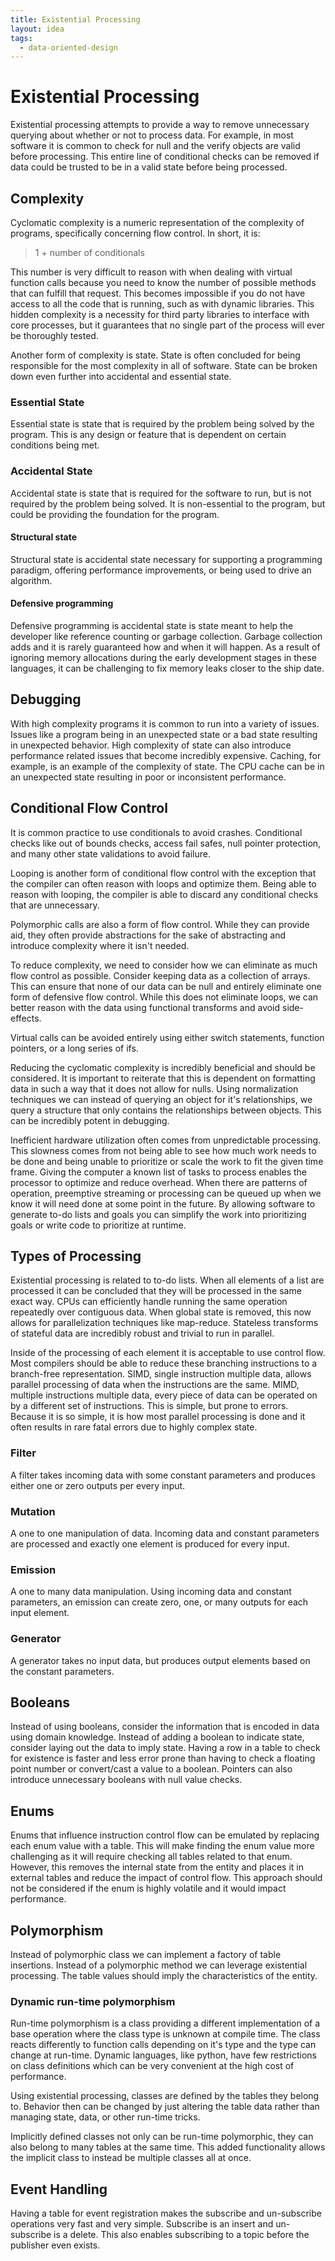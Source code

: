 ```yaml
---
title: Existential Processing
layout: idea
tags:
  - data-oriented-design
---
```


# Existential Processing

Existential processing attempts to provide a way to remove unnecessary querying
about whether or not to process data. For example, in most software it is common
to check for null and the verify objects are valid before processing. This
entire line of conditional checks can be removed if data could be trusted to be
in a valid state before being processed.

## Complexity

Cyclomatic complexity is a numeric representation of the complexity of programs,
specifically concerning flow control. In short, it is:

> 1 + number of conditionals

This number is very difficult to reason with when dealing with virtual function
calls because you need to know the number of possible methods that can fulfill
that request. This becomes impossible if you do not have access to all the code
that is running, such as with dynamic libraries. This hidden complexity is a
necessity for third party libraries to interface with core processes, but it
guarantees that no single part of the process will ever be thoroughly tested.

Another form of complexity is state. State is often concluded for being
responsible for the most complexity in all of software. State can be broken down
even further into accidental and essential state.

### Essential State

Essential state is state that is required by the problem being solved by the
program. This is any design or feature that is dependent on certain conditions
being met.

### Accidental State

Accidental state is state that is required for the software to run, but is not
required by the problem being solved. It is non-essential to the program, but
could be providing the foundation for the program.

#### Structural state

Structural state is accidental state necessary for supporting a programming
paradigm, offering performance improvements, or being used to drive an
algorithm.

#### Defensive programming

Defensive programming is accidental state is state meant to help the developer
like reference counting or garbage collection. Garbage collection adds and it is
rarely guaranteed how and when it will happen. As a result of ignoring memory
allocations during the early development stages in these languages, it can be
challenging to fix memory leaks closer to the ship date.

## Debugging

With high complexity programs it is common to run into a variety of issues.
Issues like a program being in an unexpected state or a bad state resulting in
unexpected behavior. High complexity of state can also introduce performance
related issues that become incredibly expensive. Caching, for example, is an
example of the complexity of state. The CPU cache can be in an unexpected state
resulting in poor or inconsistent performance.

## Conditional Flow Control

It is common practice to use conditionals to avoid crashes. Conditional checks
like out of bounds checks, access fail safes, null pointer protection, and many
other state validations to avoid failure.

Looping is another form of conditional flow control with the exception that the
compiler can often reason with loops and optimize them. Being able to reason
with looping, the compiler is able to discard any conditional checks that are
unnecessary.

Polymorphic calls are also a form of flow control. While they can provide aid,
they often provide abstractions for the sake of abstracting and introduce
complexity where it isn't needed.

To reduce complexity, we need to consider how we can eliminate as much flow
control as possible. Consider keeping data as a collection of arrays. This can
ensure that none of our data can be null and entirely eliminate one form of
defensive flow control. While this does not eliminate loops, we can better
reason with the data using functional transforms and avoid side-effects.

Virtual calls can be avoided entirely using either switch statements, function
pointers, or a long series of ifs.

Reducing the cyclomatic complexity is incredibly beneficial and should be
considered. It is important to reiterate that this is dependent on formatting
data in such a way that it does not allow for nulls. Using normalization
techniques we can instead of querying an object for it's relationships, we query
a structure that only contains the relationships between objects. This can be
incredibly potent in debugging.

Inefficient hardware utilization often comes from unpredictable processing. This
slowness comes from not being able to see how much work needs to be done and
being unable to prioritize or scale the work to fit the given time frame. Giving
the computer a known list of tasks to process enables the processor to optimize
and reduce overhead. When there are patterns of operation, preemptive streaming
or processing can be queued up when we know it will need done at some point in
the future. By allowing software to generate to-do lists and goals you can
simplify the work into prioritizing goals or write code to prioritize at
runtime.

## Types of Processing

Existential processing is related to to-do lists. When all elements of a list
are processed it can be concluded that they will be processed in the same exact
way. CPUs can efficiently handle running the same operation repeatedly over
contiguous data. When global state is removed, this now allows for
parallelization techniques like map-reduce. Stateless transforms of stateful
data are incredibly robust and trivial to run in parallel.

Inside of the processing of each element it is acceptable to use control flow.
Most compilers should be able to reduce these branching instructions to a
branch-free representation. SIMD, single instruction multiple data, allows
parallel processing of data when the instructions are the same. MIMD, multiple
instructions multiple data, every piece of data can be operated on by a
different set of instructions. This is simple, but prone to errors. Because it
is so simple, it is how most parallel processing is done and it often results in
rare fatal errors due to highly complex state.

### Filter

A filter takes incoming data with some constant parameters and produces either
one or zero outputs per every input.

### Mutation

A one to one manipulation of data. Incoming data and constant parameters are
processed and exactly one element is produced for every input.

### Emission

A one to many data manipulation. Using incoming data and constant parameters, an
emission can create zero, one, or many outputs for each input element.

### Generator

A generator takes no input data, but produces output elements based on the
constant parameters.

## Booleans

Instead of using booleans, consider the information that is encoded in data
using domain knowledge. Instead of adding a boolean to indicate state, consider
laying out the data to imply state. Having a row in a table to check for
existence is faster and less error prone than having to check a floating point
number or convert/cast a value to a boolean. Pointers can also introduce
unnecessary booleans with null value checks.

## Enums

Enums that influence instruction control flow can be emulated by replacing each
enum value with a table. This will make finding the enum value more challenging
as it will require checking all tables related to that enum. However, this
removes the internal state from the entity and places it in external tables and
reduce the impact of control flow. This approach should not be considered if the
enum is highly volatile and it would impact performance.

## Polymorphism

Instead of polymorphic class we can implement a factory of table insertions.
Instead of a polymorphic method we can leverage existential processing. The
table values should imply the characteristics of the entity.

### Dynamic run-time polymorphism

Run-time polymorphism is a class providing a different implementation of a base
operation where the class type is unknown at compile time. The class reacts
differently to function calls depending on it's type and the type can change at
run-time. Dynamic languages, like python, have few restrictions on class
definitions which can be very convenient at the high cost of performance.

Using existential processing, classes are defined by the tables they belong to.
Behavior then can be changed by just altering the table data rather than
managing state, data, or other run-time tricks.

Implicitly defined classes not only can be run-time polymorphic, they can also
belong to many tables at the same time. This added functionality allows the
implicit class to instead be multiple classes all at once.

## Event Handling

Having a table for event registration makes the subscribe and un-subscribe
operations very fast and very simple. Subscribe is an insert and un-subscribe is
a delete. This also enables subscribing to a topic before the publisher even
exists.

